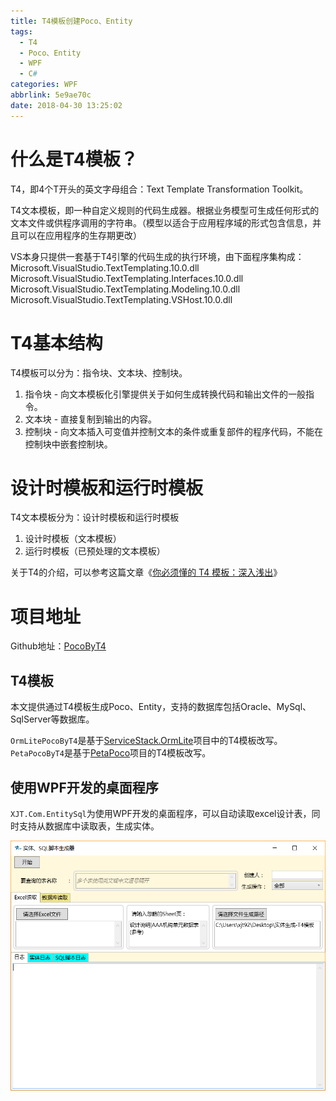 ```yaml
---
title: T4模板创建Poco、Entity
tags:
  - T4
  - Poco、Entity
  - WPF
  - C#
categories: WPF
abbrlink: 5e9ae70c
date: 2018-04-30 13:25:02
---
```


# 什么是T4模板？

T4，即4个T开头的英文字母组合：Text Template Transformation Toolkit。

T4文本模板，即一种自定义规则的代码生成器。根据业务模型可生成任何形式的文本文件或供程序调用的字符串。（模型以适合于应用程序域的形式包含信息，并且可以在应用程序的生存期更改）

VS本身只提供一套基于T4引擎的代码生成的执行环境，由下面程序集构成：
Microsoft.VisualStudio.TextTemplating.10.0.dll
Microsoft.VisualStudio.TextTemplating.Interfaces.10.0.dll
Microsoft.VisualStudio.TextTemplating.Modeling.10.0.dll
Microsoft.VisualStudio.TextTemplating.VSHost.10.0.dll
<!-- more -->
# T4基本结构
T4模板可以分为：指令块、文本块、控制块。

1. 指令块 - 向文本模板化引擎提供关于如何生成转换代码和输出文件的一般指令。
2. 文本块 - 直接复制到输出的内容。
3. 控制块 - 向文本插入可变值并控制文本的条件或重复部件的程序代码，不能在控制块中嵌套控制块。 
 
# 设计时模板和运行时模板
T4文本模板分为：设计时模板和运行时模板
1. 设计时模板（文本模板）
2. 运行时模板（已预处理的文本模板）   

关于T4的介绍，可以参考这篇文章《[你必须懂的 T4 模板：深入浅出][1]》

# 项目地址

Github地址：[PocoByT4][2]

## T4模板
本文提供通过T4模板生成Poco、Entity，支持的数据库包括Oracle、MySql、SqlServer等数据库。

`OrmLitePocoByT4`是基于[ServiceStack.OrmLite][3]项目中的T4模板改写。
`PetaPocoByT4`是基于[PetaPoco][4]项目的T4模板改写。

## 使用WPF开发的桌面程序

`XJT.Com.EntitySql`为使用WPF开发的桌面程序，可以自动读取excel设计表，同时支持从数据库中读取表，生成实体。

<img src="https://github.com/xjt927/filerepository/blob/master/1525052216(1).jpg?raw=true" height="400">


  [1]: http://www.cnblogs.com/heyuquan/archive/2012/07/26/2610959.html
  [2]: https://github.com/xjt927/PocoByT4
  [3]: https://github.com/ServiceStack/ServiceStack.OrmLite
  [4]: https://github.com/CollaboratingPlatypus/PetaPoco